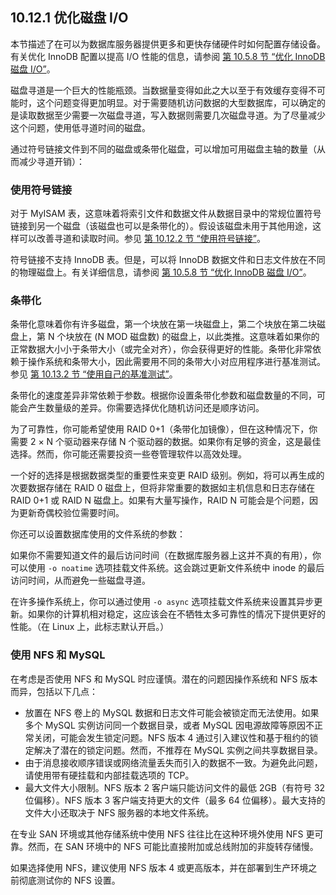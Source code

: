 ## 10.12.1 优化磁盘 I/O

本节描述了在可以为数据库服务器提供更多和更快存储硬件时如何配置存储设备。有关优化 InnoDB 配置以提高 I/O 性能的信息，请参阅 [第 10.5.8 节 “优化 InnoDB 磁盘 I/O”](#10.5.8-优化-InnoDB-磁盘-IO)。

磁盘寻道是一个巨大的性能瓶颈。当数据量变得如此之大以至于有效缓存变得不可能时，这个问题变得更加明显。对于需要随机访问数据的大型数据库，可以确定的是读取数据至少需要一次磁盘寻道，写入数据则需要几次磁盘寻道。为了尽量减少这个问题，使用低寻道时间的磁盘。

通过符号链接文件到不同的磁盘或条带化磁盘，可以增加可用磁盘主轴的数量（从而减少寻道开销）：

### 使用符号链接

对于 MyISAM 表，这意味着将索引文件和数据文件从数据目录中的常规位置符号链接到另一个磁盘（该磁盘也可以是条带化的）。假设该磁盘未用于其他用途，这样可以改善寻道和读取时间。参见 [第 10.12.2 节 “使用符号链接”](#10.12.2-使用符号链接)。

符号链接不支持 InnoDB 表。但是，可以将 InnoDB 数据文件和日志文件放在不同的物理磁盘上。有关详细信息，请参阅 [第 10.5.8 节 “优化 InnoDB 磁盘 I/O”](#10.5.8-优化-InnoDB-磁盘-IO)。

### 条带化

条带化意味着你有许多磁盘，第一个块放在第一块磁盘上，第二个块放在第二块磁盘上，第 N 个块放在 (N MOD 磁盘数) 的磁盘上，以此类推。这意味着如果你的正常数据大小小于条带大小（或完全对齐），你会获得更好的性能。条带化非常依赖于操作系统和条带大小，因此需要用不同的条带大小对应用程序进行基准测试。参见 [第 10.13.2 节 “使用自己的基准测试”](#10.13.2-使用自己的基准测试)。

条带化的速度差异非常依赖于参数。根据你设置条带化参数和磁盘数量的不同，可能会产生数量级的差异。你需要选择优化随机访问还是顺序访问。

为了可靠性，你可能希望使用 RAID 0+1（条带化加镜像），但在这种情况下，你需要 2 × N 个驱动器来存储 N 个驱动器的数据。如果你有足够的资金，这是最佳选择。然而，你可能还需要投资一些卷管理软件以高效处理。

一个好的选择是根据数据类型的重要性来变更 RAID 级别。例如，将可以再生成的次要数据存储在 RAID 0 磁盘上，但将非常重要的数据如主机信息和日志存储在 RAID 0+1 或 RAID N 磁盘上。如果有大量写操作，RAID N 可能会是个问题，因为更新奇偶校验位需要时间。

你还可以设置数据库使用的文件系统的参数：

如果你不需要知道文件的最后访问时间（在数据库服务器上这并不真的有用），你可以使用 `-o noatime` 选项挂载文件系统。这会跳过更新文件系统中 inode 的最后访问时间，从而避免一些磁盘寻道。

在许多操作系统上，你可以通过使用 `-o async` 选项挂载文件系统来设置其异步更新。如果你的计算机相对稳定，这应该会在不牺牲太多可靠性的情况下提供更好的性能。（在 Linux 上，此标志默认开启。）

### 使用 NFS 和 MySQL

在考虑是否使用 NFS 和 MySQL 时应谨慎。潜在的问题因操作系统和 NFS 版本而异，包括以下几点：

- 放置在 NFS 卷上的 MySQL 数据和日志文件可能会被锁定而无法使用。如果多个 MySQL 实例访问同一个数据目录，或者 MySQL 因电源故障等原因不正常关闭，可能会发生锁定问题。NFS 版本 4 通过引入建议性和基于租约的锁定解决了潜在的锁定问题。然而，不推荐在 MySQL 实例之间共享数据目录。
- 由于消息接收顺序错误或网络流量丢失而引入的数据不一致。为避免此问题，请使用带有硬挂载和内部挂载选项的 TCP。
- 最大文件大小限制。NFS 版本 2 客户端只能访问文件的最低 2GB（有符号 32 位偏移）。NFS 版本 3 客户端支持更大的文件（最多 64 位偏移）。最大支持的文件大小还取决于 NFS 服务器的本地文件系统。

在专业 SAN 环境或其他存储系统中使用 NFS 往往比在这种环境外使用 NFS 更可靠。然而，在 SAN 环境中的 NFS 可能比直接附加或总线附加的非旋转存储慢。

如果选择使用 NFS，建议使用 NFS 版本 4 或更高版本，并在部署到生产环境之前彻底测试你的 NFS 设置。